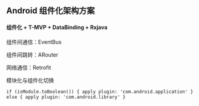 ## Android 组件化架构方案
#### 组件化 + T-MVP + DataBinding + Rxjava

组件间通信：EventBus

组件间跳转：ARouter

网络通信：Retrofit

模块化与组件化切换

`
if (isModule.toBoolean()) {
     apply plugin: 'com.android.application'
 } else {
     apply plugin: 'com.android.library'
 }
 `

